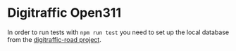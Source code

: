 # Digitraffic Open311

In order to run tests with `npm run test` you need to set up the local database
from the [digitraffic-road project](https://github.com/tmfg/digitraffic-road).
